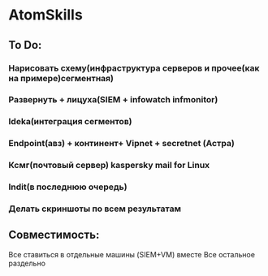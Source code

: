 # AtomSkills

## To Do:
### Нарисовать схему(инфраструктура серверов и прочее(как на примере)сегментная)
### Развернуть + лицуха(SIEM + infowatch infmonitor)
### Ideka(интеграция сегментов) 
### Endpoint(авз) + континент+ Vipnet + secretnet (Астра)
### Ксмг(почтовый сервер) kaspersky mail for Linux 
### Indit(в последнюю очередь)
### Делать скриншоты по всем результатам 


## Совместимость:
Все ставиться в отдельные машины
(SIEM+VM) вместе
Все остальное раздельно
